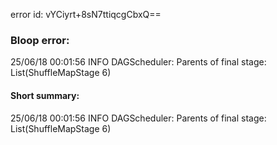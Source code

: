 error id: vYCiyrt+8sN7ttiqcgCbxQ==
### Bloop error:

25/06/18 00:01:56 INFO DAGScheduler: Parents of final stage: List(ShuffleMapStage 6)
#### Short summary: 

25/06/18 00:01:56 INFO DAGScheduler: Parents of final stage: List(ShuffleMapStage 6)